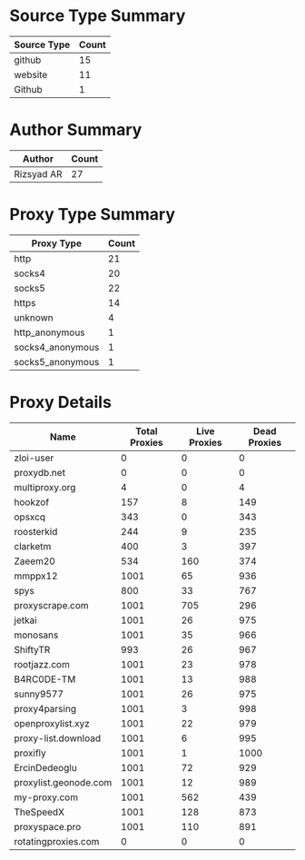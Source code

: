 # Source Type Summary

| Source Type | Count |
|-------------|-------|
| github | 15 |
| website | 11 |
| Github | 1 |


# Author Summary

| Author | Count |
|--------|-------|
| Rizsyad AR | 27 |


# Proxy Type Summary

| Proxy Type | Count |
|------------|-------|
| http | 21 |
| socks4 | 20 |
| socks5 | 22 |
| https | 14 |
| unknown | 4 |
| http_anonymous | 1 |
| socks4_anonymous | 1 |
| socks5_anonymous | 1 |


# Proxy Details

| Name | Total Proxies | Live Proxies | Dead Proxies |
|------|---------------|--------------|---------------|
| zloi-user | 0 | 0 | 0 |
| proxydb.net | 0 | 0 | 0 |
| multiproxy.org | 4 | 0 | 4 |
| hookzof | 157 | 8 | 149 |
| opsxcq | 343 | 0 | 343 |
| roosterkid | 244 | 9 | 235 |
| clarketm | 400 | 3 | 397 |
| Zaeem20 | 534 | 160 | 374 |
| mmppx12 | 1001 | 65 | 936 |
| spys | 800 | 33 | 767 |
| proxyscrape.com | 1001 | 705 | 296 |
| jetkai | 1001 | 26 | 975 |
| monosans | 1001 | 35 | 966 |
| ShiftyTR | 993 | 26 | 967 |
| rootjazz.com | 1001 | 23 | 978 |
| B4RC0DE-TM | 1001 | 13 | 988 |
| sunny9577 | 1001 | 26 | 975 |
| proxy4parsing | 1001 | 3 | 998 |
| openproxylist.xyz | 1001 | 22 | 979 |
| proxy-list.download | 1001 | 6 | 995 |
| proxifly | 1001 | 1 | 1000 |
| ErcinDedeoglu | 1001 | 72 | 929 |
| proxylist.geonode.com | 1001 | 12 | 989 |
| my-proxy.com | 1001 | 562 | 439 |
| TheSpeedX | 1001 | 128 | 873 |
| proxyspace.pro | 1001 | 110 | 891 |
| rotatingproxies.com | 0 | 0 | 0 |
